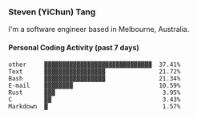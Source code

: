 ### Steven (YiChun) Tang

I'm a software engineer based in Melbourne, Australia.

#### Personal Coding Activity (past 7 days)
```
other     ▓▓▓▓▓▓▓▓▓▓▓▓▓▓▓▓▓▓▓▓▓▓▓▓▓▓▓▓▓▓  37.41%
Text      ▓▓▓▓▓▓▓▓▓▓▓▓▓▓▓▓▓               21.72%
Bash      ▓▓▓▓▓▓▓▓▓▓▓▓▓▓▓▓▓               21.34%
E-mail    ▓▓▓▓▓▓▓▓                        10.59%
Rust      ▓▓▓                              3.95%
C         ▓▓                               3.43%
Markdown  ▓                                1.57%
```
